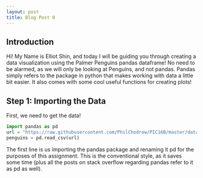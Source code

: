 ```yaml
---
layout: post
title: Blog Post 0
---
```

## Introduction
Hi! My Name is Elliot Shin, and today I will be guiding you through creating a data visualization using the Palmer Penguins pandas dataframe!
No need to be alarmed, as we will only be looking at Penguins, and not pandas. Pandas simply refers to the package in python that makes working with data a little bit easier. It also comes with some cool useful functions for creating plots! 

## Step 1: Importing the Data
First, we need to get the data!
```python
import pandas as pd
url = "https://raw.githubusercontent.com/PhilChodrow/PIC16B/master/datasets/palmer_penguins.csv"
penguins = pd.read_csv(url)

```
The first line is us importing the pandas package and renaming it pd for the purposes of this assignment. This is the conventional style, as it saves some time (plus all the posts on stack overflow regarding pandas refer to it as pd as well). 
